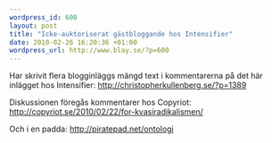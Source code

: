 ```yaml
--- 
wordpress_id: 600
layout: post
title: "Icke-auktoriserat gästbloggande hos Intensifier"
date: 2010-02-26 16:20:36 +01:00
wordpress_url: http://www.blay.se/?p=600
---
```

Har skrivit flera blogginläggs mängd text i kommentarerna på det här inlägget hos Intensifier:
http://christopherkullenberg.se/?p=1389

Diskussionen föregås kommentarer hos Copyriot:
http://copyriot.se/2010/02/22/for-kvasiradikalismen/

Och i en padda:
http://piratepad.net/ontologi
